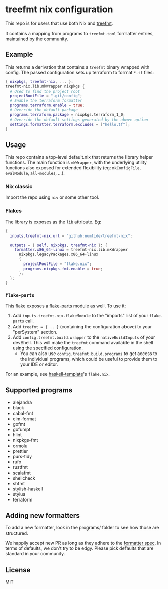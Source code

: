 # treefmt nix configuration

This repo is for users that use both Nix and
[treefmt](https://numtide.github.io/treefmt).

It contains a mapping from programs to `treefmt.toml` formatter entries,
maintained by the community.

## Example

This returns a derivation that contains a `treefmt` binary wrapped with
config. The passed configuration sets up terraform to format `*.tf` files:

```nix
{ nixpkgs, treefmt-nix, ... }:
treefmt-nix.lib.mkWrapper nixpkgs {
  # Used to find the project root
  projectRootFile = ".git/config";
  # Enable the terraform formatter
  programs.terraform.enable = true;
  # Override the default package
  programs.terraform.package = nixpkgs.terraform_1_0;
  # Override the default settings generated by the above option
  settings.formatter.terraform.excludes = ["hello.tf"];
}
```

## Usage

This repo contains a top-level default.nix that returns the library helper
functions. The main function is `mkWrapper`, with the underlying utility
functions also exposed for extended flexibility (eg: `mkConfigFile`,
`evalModule`, `all-modules`, ...).

### Nix classic

Import the repo using `niv` or some other tool.

### Flakes

The library is exposes as the `lib` attribute. Eg:

```nix
{
  inputs.treefmt-nix.url = "github:numtide/treefmt-nix";

  outputs = { self, nixpkgs, treefmt-nix }: {
    formatter.x86_64-linux = treefmt-nix.lib.mkWrapper
      nixpkgs.legacyPackages.x86_64-linux
      {
        projectRootFile = "flake.nix";
        programs.nixpkgs-fmt.enable = true;
      };
  };
}
```

### `flake-parts`

This flake exposes a [flake-parts](https://flake.parts/) module as well. To use it:

1. Add `inputs.treefmt-nix.flakeModule` to the "imports" list of your `flake-parts` call.
1. Add `treefmt = { .. }` (containing the configuration above) to your "perSystem" section.
1. Add `config.treefmt.build.wrapper` to the `nativeBuildInputs` of your devShell. This will make the `treefmt` command available in the shell using the specified configuration.
    - You can also use `config.treefmt.build.programs` to get access to the individual programs, which could be useful to provide them to your IDE or editor.

For an example, see [haskell-template](https://github.com/srid/haskell-template)'s `flake.nix`.

## Supported programs

<!-- `> ls programs/*.nix | grep -v default.nix | cut -d '.' -f 1 | cut -d / -f 2 | LC_ALL=C sort | sed -e 's/^/* /'` -->
<!-- BEGIN mdsh -->
* alejandra
* black
* cabal-fmt
* elm-format
* gofmt
* gofumpt
* hlint
* nixpkgs-fmt
* ormolu
* prettier
* purs-tidy
* rufo
* rustfmt
* scalafmt
* shellcheck
* shfmt
* stylish-haskell
* stylua
* terraform
<!-- END mdsh -->

## Adding new formatters

To add a new formatter, look in the programs/ folder to see how those are
structured.

We happily accept new PR as long as they adhere to the [formatter
spec](https://numtide.github.io/treefmt/formatters-spec.html). In terms of
defaults, we don't try to be edgy. Please pick defaults that are standard in
your community.

## License

MIT

